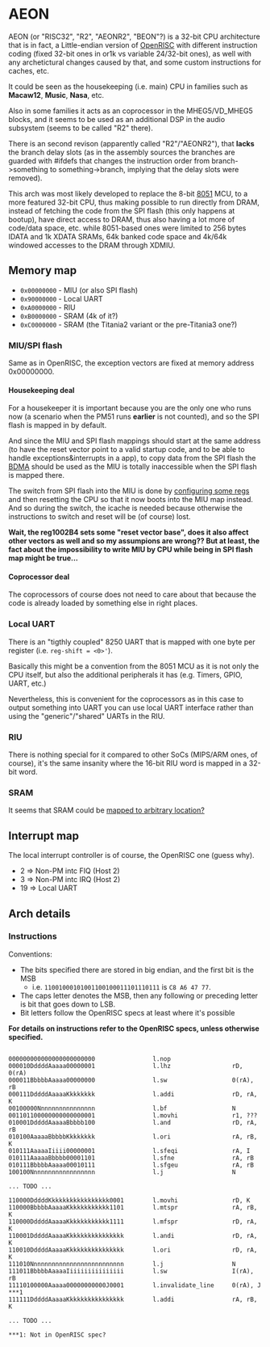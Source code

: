 # AEON

AEON (or "RISC32", "R2", "AEONR2", "BEON"?) is a 32-bit CPU architecture that is in fact, a Little-endian version of [OpenRISC](or1k.md)
with different instruction coding (fixed 32-bit ones in or1k vs variable 24/32-bit ones),
as well with any archetictural changes caused by that, and some custom instructions for caches, etc.

It could be seen as the housekeeping (i.e. main) CPU in families such as **Macaw12**, **Music**, **Nasa**, etc.

Also in some families it acts as an coprocessor in the MHEG5/VD_MHEG5 blocks,
and it seems to be used as an additional DSP in the audio subsystem (seems to be called "R2" there).

There is an second revison (apparently called "R2"/"AEONR2"), that **lacks** the branch delay slots
(as in the assembly sources the branches are guarded with #ifdefs that changes the instruction order
from branch->something to something->branch, implying that the delay slots were removed).

This arch was most likely developed to replace the 8-bit [8051](8051.md) MCU, to a more featured 32-bit CPU,
thus making possible to run directly from DRAM, instead of fetching the code from the SPI flash (this only happens at bootup),
have direct access to DRAM, thus also having a lot more of code/data space, etc.
while 8051-based ones were limited to 256 bytes IDATA and 1k XDATA SRAMs, 64k banked code space and 
4k/64k windowed accesses to the DRAM through XDMIU.

## Memory map

- `0x00000000` - MIU (or also SPI flash)
- `0x90000000` - Local UART
- `0xA0000000` - RIU
- `0xB0000000` - SRAM (4k of it?)
- `0xC0000000` - SRAM (the Titania2 variant or the pre-Titania3 one?)

### MIU/SPI flash

Same as in OpenRISC, the exception vectors are fixed at memory address 0x00000000.

#### Housekeeping deal

For a housekeeper it is important because you are the only one who runs now (a scenario when the PM51 runs **earlier** is not counted),
and so the SPI flash is mapped in by default.

And since the MIU and SPI flash mappings should start at the same address (to have the reset vector point to a valid startup code, and to be able to handle exceptions&interrupts in a app),
to copy data from the SPI flash the [BDMA](../ip/bdma.md) should be used as the MIU is totally inaccessible when the SPI flash is mapped there.

The switch from SPI flash into the MIU is done by [configuring some regs](https://github.com/neuschaefer/mstar-mboot/blob/962e8b8258378dded694883a9f9acb7058d34631/sboot/src/macaw12/bootaeonsysinit.c#L155)
and then resetting the CPU so that it now boots into the MIU map instead. And so during the switch, the icache is needed because otherwise
the instructions to switch and reset will be (of course) lost.

**Wait, the reg1002B4 sets some "reset vector base", does it also affect other vectors as well and so my assumpions are wrong??
But at least, the fact about the impossibility to write MIU by CPU while being in SPI flash map might be true...**

#### Coprocessor deal

The coprocessors of course does not need to care about that because the code is already loaded by something else in right places.

### Local UART

There is an "tigthly coupled" 8250 UART that is mapped with one byte per register (i.e. `reg-shift = <0>'`).

Basically this might be a convention from the 8051 MCU as it is not only the CPU itself,
but also the additional peripherals it has (e.g. Timers, GPIO, UART, etc.)

Nevertheless, this is convenient for the coprocessors as in this case to output something into UART you can use
local UART interface rather than using the "generic"/"shared" UARTs in the RIU.

### RIU

There is nothing special for it compared to other SoCs (MIPS/ARM ones, of course),
it's the same insanity where the 16-bit RIU word is mapped in a 32-bit word.

### SRAM

It seems that SRAM could be [mapped to arbitrary location?](https://github.com/neuschaefer/mstar-mboot/blob/962e8b8258378dded694883a9f9acb7058d34631/sboot/src/macaw12/reset.S#L100)

## Interrupt map

The local interrupt controller is of course, the OpenRISC one (guess why).

- 2 => Non-PM intc FIQ (Host 2)
- 3 => Non-PM intc IRQ (Host 2)
- 19 => Local UART

## Arch details

### Instructions

Conventions:
-  The bits specified there are stored in big endian, and the first bit is the MSB
   -  i.e. `11001000101001100100011101110111` is `C8 A6 47 77`.
-  The caps letter denotes the MSB, then any following or preceding letter is bit that goes down to LSB.
-  Bit letters follow the OpenRISC specs at least where it's possible

**For details on instructions refer to the OpenRISC specs, unless otherwise specified.**

```

000000000000000000000000                l.nop
000010DddddAaaaa00000001                l.lhz                 rD, 0(rA)
000011BbbbbAaaaa00000000                l.sw                  0(rA), rB
000111DddddAaaaaKkkkkkkk                l.addi                rD, rA, K
00100000Nnnnnnnnnnnnnnnn                l.bf                  N
001101100000000000000001                l.movhi               r1, ???
010001DddddAaaaaBbbbb100                l.and                 rD, rA, rB
010100AaaaaBbbbbKkkkkkkk                l.ori                 rA, rB, K
010111AaaaaIiiii00000001                l.sfeqi               rA, I
010111AaaaaBbbbb00001101                l.sfne                rA, rB
010111BbbbbAaaaa00010111                l.sfgeu               rA, rB
100100Nnnnnnnnnnnnnnnnnn                l.j                   N

... TODO ...

110000DddddKkkkkkkkkkkkkkkkk0001        l.movhi               rD, K
110000BbbbbAaaaaKkkkkkkkkkkk1101        l.mtspr               rA, rB, K
110000DddddAaaaaKkkkkkkkkkkk1111        l.mfspr               rD, rA, K
110001DddddAaaaaKkkkkkkkkkkkkkkk        l.andi                rD, rA, K
110010DddddAaaaaKkkkkkkkkkkkkkkk        l.ori                 rD, rA, K
111010Nnnnnnnnnnnnnnnnnnnnnnnnnn        l.j                   N
111011BbbbbAaaaaIiiiiiiiiiiiiiii        l.sw                  I(rA), rB
11110100000Aaaaa00000000000J0001        l.invalidate_line     0(rA), J    ***1
111111DddddAaaaaKkkkkkkkkkkkkkkk        l.addi                rA, rB, K

... TODO ...

***1: Not in OpenRISC spec?

```
